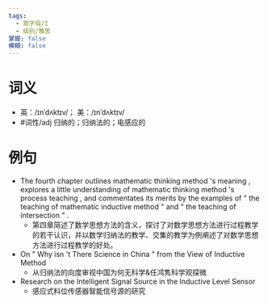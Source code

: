 ```yaml
---
tags:
  - 首字母/I
  - 级别/雅思
掌握: false
模糊: false
---
```

# 词义
- 英：/ɪnˈdʌktɪv/； 美：/ɪnˈdʌktɪv/
- #词性/adj  归纳的；归纳法的；电感应的
# 例句
- The fourth chapter outlines mathematic thinking method 's meaning , explores a little understanding of mathematic thinking method 's process teaching , and commentates its merits by the examples of " the teaching of mathematic inductive method " and " the teaching of intersection " .
	- 第四章简述了数学思想方法的含义，探讨了对数学思想方法进行过程教学的若干认识，并以数学归纳法的教学、交集的教学为例阐述了对数学思想方法进行过程教学的好处。
- On " Why isn 't There Science in China " from the View of Inductive Method
	- 从归纳法的向度审视中国为何无科学&任鸿隽科学观探微
- Research on the Intelligent Signal Source in the Inductive Level Sensor
	- 感应式料位传感器智能信号源的研究
